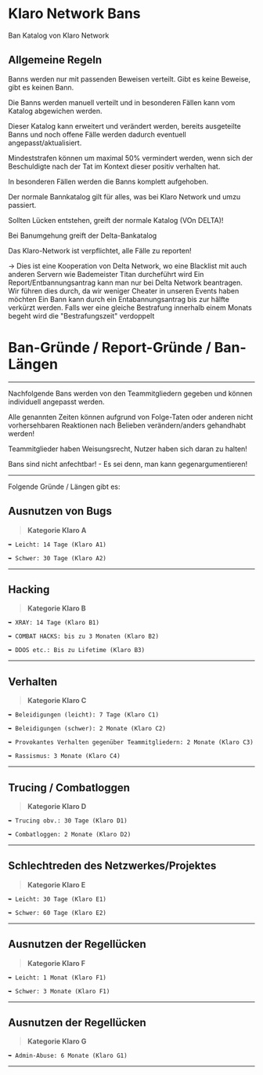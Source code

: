 # Klaro Network Bans
Ban Katalog von Klaro Network

## Allgemeine Regeln

Banns werden nur mit passenden Beweisen verteilt. Gibt es keine Beweise, gibt es keinen Bann.

Die Banns werden manuell verteilt und in besonderen Fällen kann vom Katalog abgewichen werden.

Dieser Katalog kann erweitert und verändert werden, bereits ausgeteilte Banns und noch offene Fälle werden dadurch eventuell angepasst/aktualisiert.

Mindeststrafen können um maximal 50% vermindert werden, wenn sich der Beschuldigte nach der Tat im Kontext dieser positiv verhalten hat.

In besonderen Fällen werden die Banns komplett aufgehoben.

Der normale Bannkatalog gilt für alles, was bei Klaro Network und umzu passiert.

Sollten Lücken entstehen, greift der normale Katalog (VOn DELTA)!

Bei Banumgehung greift der Delta-Bankatalog

Das Klaro-Network ist verpflichtet, alle Fälle zu reporten!

-> Dies ist eine Kooperation von Delta Network, wo eine Blacklist mit auch anderen Servern wie Bademeister Titan durcheführt wird
Ein Report/Entbannungsantrag kann man nur bei Delta Network beantragen. Wir führen dies durch, da wir weniger Cheater in unseren Events haben möchten
Ein Bann kann durch ein Entabannungsantrag bis zur hälfte verkürzt werden. Falls wer eine gleiche Bestrafung innerhalb einem Monats begeht wird die "Bestrafungszeit" verdoppelt

# Ban-Gründe / Report-Gründe / Ban-Längen
----------------------------------------------------------

Nachfolgende Bans werden von den Teammitgliedern gegeben und können individuell angepasst werden.

Alle genannten Zeiten können aufgrund von Folge-Taten oder anderen nicht vorhersehbaren Reaktionen nach Belieben verändern/anders gehandhabt werden!

Teammitglieder haben Weisungsrecht, Nutzer haben sich daran zu halten!

Bans sind nicht anfechtbar! - Es sei denn, man kann gegenargumentieren!

----------------------------------------------------------

Folgende Gründe / Längen gibt es:

## Ausnutzen von Bugs
> **Kategorie Klaro A**
```
➥ Leicht: 14 Tage (Klaro A1)

➥ Schwer: 30 Tage (Klaro A2)
```
----------------------------------------------------------

## Hacking
> **Kategorie Klaro B**
```
➥ XRAY: 14 Tage (Klaro B1)

➥ COMBAT HACKS: bis zu 3 Monaten (Klaro B2)

➥ DDOS etc.: Bis zu Lifetime (Klaro B3)
```
----------------------------------------------------------

## Verhalten
> **Kategorie Klaro C**
```
➥ Beleidigungen (leicht): 7 Tage (Klaro C1)

➥ Beleidigungen (schwer): 2 Monate (Klaro C2)

➥ Provokantes Verhalten gegenüber Teammitgliedern: 2 Monate (Klaro C3)

➥ Rassismus: 3 Monate (Klaro C4)
```
----------------------------------------------------------

## Trucing / Combatloggen
> **Kategorie Klaro D**
```
➥ Trucing obv.: 30 Tage (Klaro D1)

➥ Combatloggen: 2 Monate (Klaro D2)

```
----------------------------------------------------------

## Schlechtreden des Netzwerkes/Projektes
> **Kategorie Klaro E**
```
➥ Leicht: 30 Tage (Klaro E1)

➥ Schwer: 60 Tage (Klaro E2)

```
----------------------------------------------------------

## Ausnutzen der Regellücken
> **Kategorie Klaro F**
```
➥ Leicht: 1 Monat (Klaro F1)

➥ Schwer: 3 Monate (Klaro F1)

```
----------------------------------------------------------

## Ausnutzen der Regellücken
> **Kategorie Klaro G**
```
➥ Admin-Abuse: 6 Monate (Klaro G1)

```
----------------------------------------------------------
